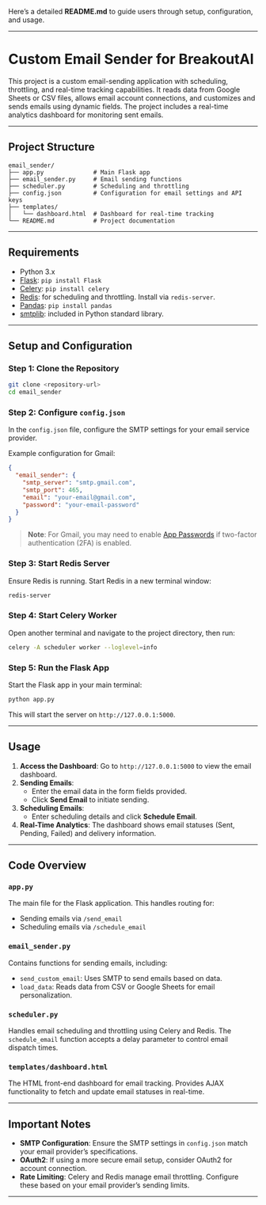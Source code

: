 Here’s a detailed **README.md** to guide users through setup, configuration, and usage.

---

# Custom Email Sender for BreakoutAI

This project is a custom email-sending application with scheduling, throttling, and real-time tracking capabilities. It reads data from Google Sheets or CSV files, allows email account connections, and customizes and sends emails using dynamic fields. The project includes a real-time analytics dashboard for monitoring sent emails.

---

## Project Structure

```
email_sender/
├── app.py              # Main Flask app
├── email_sender.py     # Email sending functions
├── scheduler.py        # Scheduling and throttling
├── config.json         # Configuration for email settings and API keys
├── templates/
│   └── dashboard.html  # Dashboard for real-time tracking
└── README.md           # Project documentation
```

---

## Requirements

- Python 3.x
- [Flask](https://flask.palletsprojects.com/en/2.1.x/): `pip install Flask`
- [Celery](https://docs.celeryproject.org/en/stable/): `pip install celery`
- [Redis](https://redis.io/): for scheduling and throttling. Install via `redis-server`.
- [Pandas](https://pandas.pydata.org/): `pip install pandas`
- [smtplib](https://docs.python.org/3/library/smtplib.html): included in Python standard library.

---

## Setup and Configuration

### Step 1: Clone the Repository

```bash
git clone <repository-url>
cd email_sender
```

### Step 2: Configure `config.json`

In the `config.json` file, configure the SMTP settings for your email service provider. 

Example configuration for Gmail:
```json
{
  "email_sender": {
    "smtp_server": "smtp.gmail.com",
    "smtp_port": 465,
    "email": "your-email@gmail.com",
    "password": "your-email-password"
  }
}
```

> **Note**: For Gmail, you may need to enable [App Passwords](https://support.google.com/accounts/answer/185833?hl=en) if two-factor authentication (2FA) is enabled.

### Step 3: Start Redis Server

Ensure Redis is running. Start Redis in a new terminal window:

```bash
redis-server
```

### Step 4: Start Celery Worker

Open another terminal and navigate to the project directory, then run:

```bash
celery -A scheduler worker --loglevel=info
```

### Step 5: Run the Flask App

Start the Flask app in your main terminal:

```bash
python app.py
```

This will start the server on `http://127.0.0.1:5000`.

---

## Usage

1. **Access the Dashboard**: Go to `http://127.0.0.1:5000` to view the email dashboard.
2. **Sending Emails**:
   - Enter the email data in the form fields provided.
   - Click **Send Email** to initiate sending.
3. **Scheduling Emails**:
   - Enter scheduling details and click **Schedule Email**.
4. **Real-Time Analytics**: The dashboard shows email statuses (Sent, Pending, Failed) and delivery information.

---

## Code Overview

### `app.py`

The main file for the Flask application. This handles routing for:
- Sending emails via `/send_email`
- Scheduling emails via `/schedule_email`

### `email_sender.py`

Contains functions for sending emails, including:
- `send_custom_email`: Uses SMTP to send emails based on data.
- `load_data`: Reads data from CSV or Google Sheets for email personalization.

### `scheduler.py`

Handles email scheduling and throttling using Celery and Redis. The `schedule_email` function accepts a delay parameter to control email dispatch times.

### `templates/dashboard.html`

The HTML front-end dashboard for email tracking. Provides AJAX functionality to fetch and update email statuses in real-time.

---

## Important Notes

- **SMTP Configuration**: Ensure the SMTP settings in `config.json` match your email provider’s specifications.
- **OAuth2**: If using a more secure email setup, consider OAuth2 for account connection.
- **Rate Limiting**: Celery and Redis manage email throttling. Configure these based on your email provider’s sending limits.

---
